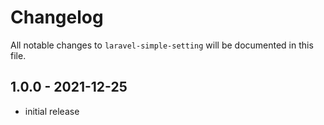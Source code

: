 # Changelog

All notable changes to `laravel-simple-setting` will be documented in this file.

## 1.0.0 - 2021-12-25

- initial release
